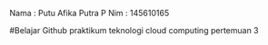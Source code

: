 Nama : Putu Afika Putra P
Nim  : 145610165

#Belajar Github praktikum teknologi cloud computing pertemuan 3
